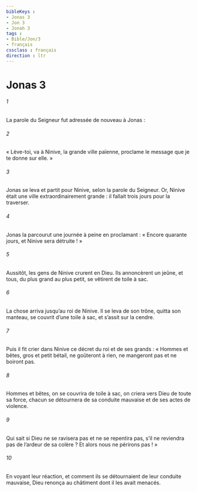 ```yaml
---
bibleKeys : 
- Jonas 3
- Jon 3
- Jonah 3
tags : 
- Bible/Jon/3
- français
cssclass : français
direction : ltr
---
```


# Jonas 3

###### 1
La parole du Seigneur fut adressée de nouveau à Jonas :
###### 2
« Lève-toi, va à Ninive, la grande ville païenne, proclame le message que je te donne sur elle. »
###### 3
Jonas se leva et partit pour Ninive, selon la parole du Seigneur. Or, Ninive était une ville extraordinairement grande : il fallait trois jours pour la traverser.
###### 4
Jonas la parcourut une journée à peine en proclamant : « Encore quarante jours, et Ninive sera détruite ! »
###### 5
Aussitôt, les gens de Ninive crurent en Dieu. Ils annoncèrent un jeûne, et tous, du plus grand au plus petit, se vêtirent de toile à sac.
###### 6
La chose arriva jusqu’au roi de Ninive. Il se leva de son trône, quitta son manteau, se couvrit d’une toile à sac, et s’assit sur la cendre.
###### 7
Puis il fit crier dans Ninive ce décret du roi et de ses grands : « Hommes et bêtes, gros et petit bétail, ne goûteront à rien, ne mangeront pas et ne boiront pas.
###### 8
Hommes et bêtes, on se couvrira de toile à sac, on criera vers Dieu de toute sa force, chacun se détournera de sa conduite mauvaise et de ses actes de violence.
###### 9
Qui sait si Dieu ne se ravisera pas et ne se repentira pas, s’il ne reviendra pas de l’ardeur de sa colère ? Et alors nous ne périrons pas ! »
###### 10
En voyant leur réaction, et comment ils se détournaient de leur conduite mauvaise, Dieu renonça au châtiment dont il les avait menacés.
